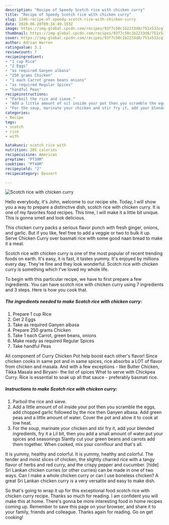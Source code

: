 ```yaml
---
description: "Recipe of Speedy Scotch rice with chicken curry"
title: "Recipe of Speedy Scotch rice with chicken curry"
slug: 1246-recipe-of-speedy-scotch-rice-with-chicken-curry
date: 2020-06-28T09:34:49.153Z
image: https://img-global.cpcdn.com/recipes/93f7c50c1b2233d8/751x532cq70/scotch-rice-with-chicken-curry-recipe-main-photo.jpg
thumbnail: https://img-global.cpcdn.com/recipes/93f7c50c1b2233d8/751x532cq70/scotch-rice-with-chicken-curry-recipe-main-photo.jpg
cover: https://img-global.cpcdn.com/recipes/93f7c50c1b2233d8/751x532cq70/scotch-rice-with-chicken-curry-recipe-main-photo.jpg
author: Adrian Warren
ratingvalue: 3.1
reviewcount: 7
recipeingredient:
- "1 cup Rice"
- "2 Eggs"
- "as required Ganyen albasa"
- "250 grams Chicken"
- "1 each Carrot green beans onions"
- "as required Regular Spices"
- "handful Peas"
recipeinstructions:
- "Parboil the rice and sieve."
- "Add a little amount of oil inside your pot then you scramble the eggs, add chopped garlic followed by the rice then Ganyen albasa. Add green peas and a little amount of water. Cover the pot and allow it to cook at low heat."
- "For the soup, marinate your chicken and stir fry it, add your blended ingredients, fry it a Lil bit, then you add a small amount of water.put your spices and seasonings Slantly cut your green beans and carrots add them together. When cooked, mix your cornflour and that&#39;s all."
categories:
- Recipe
tags:
- scotch
- rice
- with

katakunci: scotch rice with 
nutrition: 285 calories
recipecuisine: American
preptime: "PT39M"
cooktime: "PT40M"
recipeyield: "2"
recipecategory: Dessert

---
```



![Scotch rice with chicken curry](https://img-global.cpcdn.com/recipes/93f7c50c1b2233d8/751x532cq70/scotch-rice-with-chicken-curry-recipe-main-photo.jpg)

Hello everybody, it's John, welcome to our recipe site. Today, I will show you a way to prepare a distinctive dish, scotch rice with chicken curry. It is one of my favorites food recipes. This time, I will make it a little bit unique. This is gonna smell and look delicious.

This chicken curry packs a serious flavor punch with fresh ginger, onions, and garlic. But if you like, feel free to add a veggie or two to bulk it up. Serve Chicken Curry over basmati rice with some good naan bread to make it a meal.

Scotch rice with chicken curry is one of the most popular of recent trending foods on earth. It's easy, it is fast, it tastes yummy. It's enjoyed by millions every day. They're fine and they look wonderful. Scotch rice with chicken curry is something which I've loved my whole life.


To begin with this particular recipe, we have to first prepare a few ingredients. You can have scotch rice with chicken curry using 7 ingredients and 3 steps. Here is how you cook that.

<!--inarticleads1-->

##### The ingredients needed to make Scotch rice with chicken curry:

1. Prepare 1 cup Rice
1. Get 2 Eggs
1. Take as required Ganyen albasa
1. Prepare 250 grams Chicken
1. Take 1 each Carrot, green beans, onions
1. Make ready as required Regular Spices
1. Take handful Peas


All component of Curry Chicken Pot help boost each other&#39;s flavor! Since chicken cooks in same pot and in same spices, rice absorbs a LOT of flavor from chicken and masala. And with a few exceptions - like Butter Chicken, Tikka Masala and Biryani- the list of spices What to serve with Chickpea Curry. Rice is essential to soak up all that sauce - preferably basmati rice. 

<!--inarticleads2-->

##### Instructions to make Scotch rice with chicken curry:

1. Parboil the rice and sieve.
1. Add a little amount of oil inside your pot then you scramble the eggs, add chopped garlic followed by the rice then Ganyen albasa. Add green peas and a little amount of water. Cover the pot and allow it to cook at low heat.
1. For the soup, marinate your chicken and stir fry it, add your blended ingredients, fry it a Lil bit, then you add a small amount of water.put your spices and seasonings Slantly cut your green beans and carrots add them together. When cooked, mix your cornflour and that&#39;s all.


It is yummy, healthy and colorful. It is yummy, healthy and colorful. The tender and moist slices of chicken, the slightly charred rice with a tangy flavor of herbs and red curry, and the crispy pepper and cucumber. [hide] Sri Lankan chicken curries (or other curries) can be made in one of two ways. Can I make a whole chicken curry or can I use boneless chicken? A great Sri Lankan chicken curry is a very versatile and easy to make dish. 

So that's going to wrap it up for this exceptional food scotch rice with chicken curry recipe. Thanks so much for reading. I am confident you will make this at home. There's gonna be more interesting food in home recipes coming up. Remember to save this page on your browser, and share it to your family, friends and colleague. Thanks again for reading. Go on get cooking!
